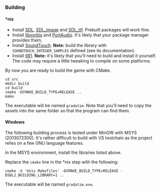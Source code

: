 ### Building

#### \*nix

* Install [SDL](http://libsdl.org/), [SDL_image](https://www.libsdl.org/projects/SDL_image/) and [SDL_ttf](https://www.libsdl.org/projects/SDL_ttf/). Prebuilt packages will work fine.
* Install [libvorbis](https://www.xiph.org/vorbis/) and [PortAudio](http://portaudio.com/). It's likely that your package manager provides them.
* Install [SoundTouch](https://www.surina.net/soundtouch/index.html). **Note:** build the library with `SOUNDTOUCH_INTEGER_SAMPLES` defined (see its documentation).
* Install [IIR1](https://github.com/berndporr/iir1). **Note:** it's likely that you'll need to build and install it yourself. The code may require a little tweaking to compile on some platforms.

By now you are ready to build the game with CMake.

```
cd src
mkdir build
cd build
cmake -DCMAKE_BUILD_TYPE=RELEASE ..
make
```

The executable will be named `gradatim`. Note that you'll need to copy the assets into the same folder so that the program can find them.

#### Windows

The following building process is tested under MinGW with MSYS (2013072300). It's rather difficult to build with VS toolchain as the project relies on a few GNU language features.

In the MSYS environment, install the libraries listed above.

Replace the `cmake` line in the \*nix step with the following:

```
cmake -G 'Unix Makefiles' -DCMAKE_BUILD_TYPE=RELEASE -DSDL2_BUILDING_LIBRARY=1 ..
```

The executable will be named `gradatim.exe`.
